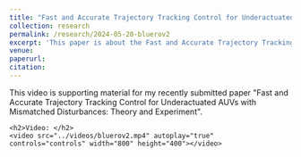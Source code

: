 ```yaml
---
title: "Fast and Accurate Trajectory Tracking Control for Underactuated AUVs with Mismatched Disturbances: Theory and Experiment"
collection: research
permalink: /research/2024-05-20-bluerov2
excerpt: 'This paper is about the Fast and Accurate Trajectory Tracking Control for Underactuated AUVs with Mismatched Disturbances: Theory and Experiment.'
venue:
paperurl:
citation:
---
```


<html lang="en">
<head>
    <meta charset="UTF-8">
    <meta name="viewport" content="width=device-width, initial-scale=1.0">
    <title>Supporting Material</title>
</head>
<body>
    <p>This video is supporting material for my recently submitted paper "Fast and Accurate Trajectory Tracking Control for Underactuated AUVs with Mismatched Disturbances: Theory and Experiment".</p>

    <h2>Video: </h2>
    <video src="../videos/bluerov2.mp4" autoplay="true" controls="controls" width="800" height="400"></video>

</body>
</html>